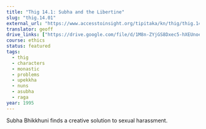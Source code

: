 ```yaml
---
title: "Thig 14.1: Subha and the Libertine"
slug: "thig.14.01"
external_url: "https://www.accesstoinsight.org/tipitaka/kn/thig/thig.14.01.than.html"
translator: geoff
drive_links: ["https://drive.google.com/file/d/1M8n-ZYjGS8Dxec5-hXEUnoeXmsdjEGWm"]
course: ethics
status: featured
tags:
  - thig
  - characters
  - monastic
  - problems
  - upekkha
  - nuns
  - asubha
  - raga
year: 1995
---
```


Subha Bhikkhuni finds a creative solution to sexual harassment.
